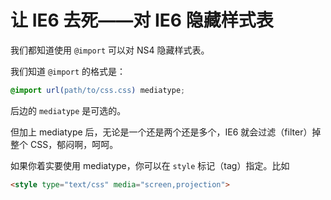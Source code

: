 # 让 IE6 去死——对 IE6 隐藏样式表

我们都知道使用 `@import` 可以对 NS4 隐藏样式表。

我们知道 `@import` 的格式是：

```css
@import url(path/to/css.css) mediatype;
```

后边的 `mediatype` 是可选的。

但加上 mediatype 后，无论是一个还是两个还是多个，IE6 就会过滤（filter）掉整个 CSS，郁闷啊，呵呵。

如果你着实要使用 mediatype，你可以在 `style` 标记（tag）指定。比如

```html
<style type="text/css" media="screen,projection">
```
